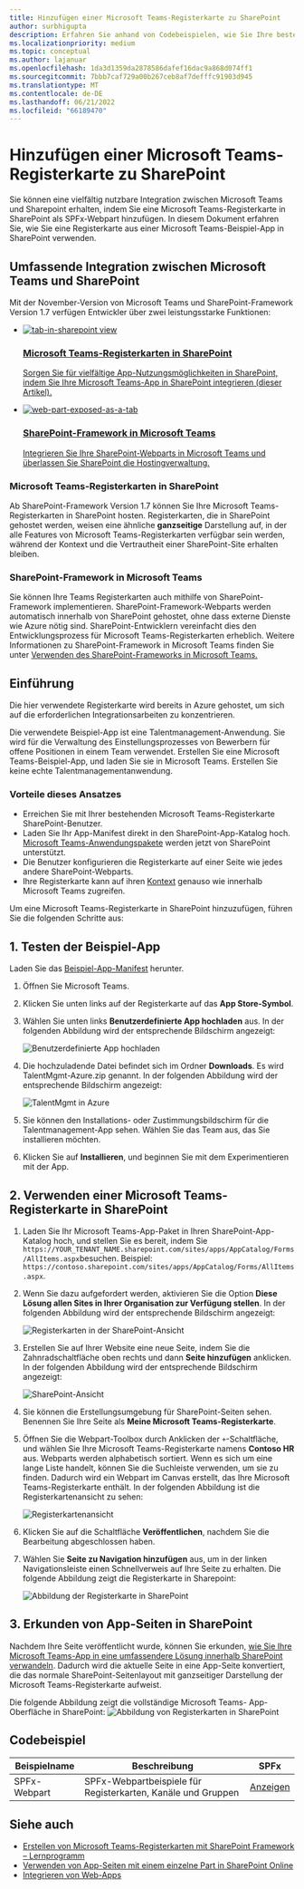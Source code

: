 ```yaml
---
title: Hinzufügen einer Microsoft Teams-Registerkarte zu SharePoint
author: surbhigupta
description: Erfahren Sie anhand von Codebeispielen, wie Sie Ihre bestehende Microsoft Teams-Registerkarte als SharePoint-Framework-Webpart für SharePoint bereitstellen.
ms.localizationpriority: medium
ms.topic: conceptual
ms.author: lajanuar
ms.openlocfilehash: 1da3d1359da2878586dafef16dac9a868d074ff1
ms.sourcegitcommit: 7bbb7caf729a00b267ceb8af7defffc91903d945
ms.translationtype: MT
ms.contentlocale: de-DE
ms.lasthandoff: 06/21/2022
ms.locfileid: "66189470"
---
```

# <a name="add-teams-tab-to-sharepoint"></a>Hinzufügen einer Microsoft Teams-Registerkarte zu SharePoint

Sie können eine vielfältig nutzbare Integration zwischen Microsoft Teams und Sharepoint erhalten, indem Sie eine Microsoft Teams-Registerkarte in SharePoint als SPFx-Webpart hinzufügen. In diesem Dokument erfahren Sie, wie Sie eine Registerkarte aus einer Microsoft Teams-Beispiel-App in SharePoint verwenden.

## <a name="rich-integration-between-teams-and-sharepoint"></a>Umfassende Integration zwischen Microsoft Teams und SharePoint

Mit der November-Version von Microsoft Teams und SharePoint-Framework Version 1.7 verfügen Entwickler über zwei leistungsstarke Funktionen:

<ul  class="panelContent cardsC">
<li>
    <a href="#introduction">
        <div class="cardSize">
            <div class="cardPadding">
                <div class="card">
                    <div class="cardImageOuter">
                        <div class="cardImage bgdAccent1">
                            <img src="~/assets/images/tabs/tabs-in-sharepoint/image084.png" alt="tab-in-sharepoint view"/>
                        </div>
                    </div>
                    <div class="cardText">
                        <h3>Microsoft Teams-Registerkarten in SharePoint</h3>
                        <p>Sorgen Sie für vielfältige App-Nutzungsmöglichkeiten in SharePoint, indem Sie Ihre Microsoft Teams-App in SharePoint integrieren (dieser Artikel).</p>
                    </div>
                </div>
            </div>
        </div>
    </a>
</li>
<li>
    <a href="/sharepoint/dev/spfx/web-parts/get-started/using-web-part-as-ms-teams-tab">
        <div class="cardSize">
            <div class="cardPadding">
                <div class="card">
                    <div class="cardImageOuter">
                        <div class="cardImage bgdAccent1">
                            <img src="~/assets/images/tabs/tabs-in-sharepoint/SharePoint-web-part-exposed-as-a-Tab-in-Microsoft-Teams.png" alt="web-part-exposed-as-a-tab" />
                        </div>
                    </div>
                    <div class="cardText">
                        <h3>SharePoint-Framework in Microsoft Teams</h3>
                        <p>Integrieren Sie Ihre SharePoint-Webparts in Microsoft Teams und überlassen Sie SharePoint die Hostingverwaltung.</p>
                    </div>
                </div>
            </div>
        </div>
    </a>
</li>
</ul>

### <a name="teams-tabs-in-sharepoint"></a>Microsoft Teams-Registerkarten in SharePoint

Ab SharePoint-Framework Version 1.7 können Sie Ihre Microsoft Teams-Registerkarten in SharePoint hosten. Registerkarten, die in SharePoint gehostet werden, weisen eine ähnliche **ganzseitige** Darstellung auf, in der alle Features von Microsoft Teams-Registerkarten verfügbar sein werden, während der Kontext und die Vertrautheit einer SharePoint-Site erhalten bleiben.

### <a name="sharepoint-framework-in-teams"></a>SharePoint-Framework in Microsoft Teams

Sie können Ihre Teams Registerkarten auch mithilfe von SharePoint-Framework implementieren. SharePoint-Framework-Webparts werden automatisch innerhalb von SharePoint gehostet, ohne dass externe Dienste wie Azure nötig sind. SharePoint-Entwicklern vereinfacht dies den Entwicklungsprozess für Microsoft Teams-Registerkarten erheblich. Weitere Informationen zu SharePoint-Framework in Microsoft Teams finden Sie unter [Verwenden des SharePoint-Frameworks in Microsoft Teams.](/sharepoint/dev/spfx/web-parts/get-started/using-web-part-as-ms-teams-tab)

## <a name="introduction"></a>Einführung

Die hier verwendete Registerkarte wird bereits in Azure gehostet, um sich auf die erforderlichen Integrationsarbeiten zu konzentrieren.

Die verwendete Beispiel-App ist eine Talentmanagement-Anwendung. Sie wird für die Verwaltung des Einstellungsprozesses von Bewerbern für offene Positionen in einem Team verwendet. Erstellen Sie eine Microsoft Teams-Beispiel-App, und laden Sie sie in Microsoft Teams. Erstellen Sie keine echte Talentmanagementanwendung.

### <a name="benefits-of-this-approach"></a>Vorteile dieses Ansatzes

* Erreichen Sie mit Ihrer bestehenden Microsoft Teams-Registerkarte SharePoint-Benutzer.
* Laden Sie Ihr App-Manifest direkt in den SharePoint-App-Katalog hoch. [Microsoft Teams-Anwendungspakete](~/concepts/build-and-test/apps-package.md) werden jetzt von SharePoint unterstützt.
* Die Benutzer konfigurieren die Registerkarte auf einer Seite wie jedes andere SharePoint-Webparts.
* Ihre Registerkarte kann auf ihren [Kontext](~/tabs/how-to/access-teams-context.md) genauso wie innerhalb Microsoft Teams zugreifen.

Um eine Microsoft Teams-Registerkarte in SharePoint hinzuzufügen, führen Sie die folgenden Schritte aus:

## <a name="1-test-the-sample-app"></a>1. Testen der Beispiel-App

Laden Sie das [Beispiel-App-Manifest](https://github.com/MicrosoftDocs/msteams-docs/raw/master/msteams-platform/assets/downloads/TalentMgmt-Azure.zip) herunter.

1. Öffnen Sie Microsoft Teams.
1. Klicken Sie unten links auf der Registerkarte auf das **App Store-Symbol**.
1. Wählen Sie unten links **Benutzerdefinierte App hochladen** aus. In der folgenden Abbildung wird der entsprechende Bildschirm angezeigt:  

    ![Benutzerdefinierte App hochladen](~/assets/images/tabs/tabs-in-sharepoint/upload-custom-app.png)

1. Die hochzuladende Datei befindet sich im Ordner **Downloads**. Es wird TalentMgmt-Azure.zip genannt. In der folgenden Abbildung wird der entsprechende Bildschirm angezeigt:

    ![TalentMgmt in Azure](~/assets/images/tabs/tabs-in-sharepoint/talentmgmt-azure.png)

1. Sie können den Installations- oder Zustimmungsbildschirm für die Talentmanagement-App sehen. Wählen Sie das Team aus, das Sie installieren möchten.
1. Klicken Sie auf **Installieren**, und beginnen Sie mit dem Experimentieren mit der App.

## <a name="2-use-teams-tab-in-sharepoint"></a>2. Verwenden einer Microsoft Teams-Registerkarte in SharePoint

1. Laden Sie Ihr Microsoft Teams-App-Paket in Ihren SharePoint-App-Katalog hoch, und stellen Sie es bereit, indem Sie `https://YOUR_TENANT_NAME.sharepoint.com/sites/apps/AppCatalog/Forms/AllItems.aspx`besuchen. Beispiel: `https://contoso.sharepoint.com/sites/apps/AppCatalog/Forms/AllItems.aspx`.

1. Wenn Sie dazu aufgefordert werden, aktivieren Sie die Option **Diese Lösung allen Sites in Ihrer Organisation zur Verfügung stellen**.
In der folgenden Abbildung wird der entsprechende Bildschirm angezeigt:

   ![Registerkarten in der SharePoint-Ansicht](~/assets/images/tabs/tabs-in-sharepoint/image065.png)

1. Erstellen Sie auf Ihrer Website eine neue Seite, indem Sie die Zahnradschaltfläche oben rechts und dann **Seite hinzufügen** anklicken.
In der folgenden Abbildung wird der entsprechende Bildschirm angezeigt:

   ![SharePoint-Ansicht](~/assets/images/tabs/tabs-in-sharepoint/image066.png)

1. Sie können die Erstellungsumgebung für SharePoint-Seiten sehen. Benennen Sie Ihre Seite als **Meine Microsoft Teams-Registerkarte**.

1. Öffnen Sie die Webpart-Toolbox durch Anklicken der `+`-Schaltfläche, und wählen Sie Ihre Microsoft Teams-Registerkarte namens **Contoso HR** aus. Webparts werden alphabetisch sortiert. Wenn es sich um eine lange Liste handelt, können Sie die Suchleiste verwenden, um sie zu finden. Dadurch wird ein Webpart im Canvas erstellt, das Ihre Microsoft Teams-Registerkarte enthält. In der folgenden Abbildung ist die Registerkartenansicht zu sehen:

   ![Registerkartenansicht](~/assets/images/tabs/tabs-in-sharepoint/image071.png)

1. Klicken Sie auf die Schaltfläche **Veröffentlichen**, nachdem Sie die Bearbeitung abgeschlossen haben.

1. Wählen Sie **Seite zu Navigation hinzufügen** aus, um in der linken Navigationsleiste einen Schnellverweis auf Ihre Seite zu erhalten.
Die folgende Abbildung zeigt die Registerkarte in Sharepoint:

   ![Abbildung der Registerkarte in SharePoint](~/assets/images/tabs/tabs-in-sharepoint/image073.png)

## <a name="3-explore-app-pages-in-sharepoint"></a>3. Erkunden von App-Seiten in SharePoint

Nachdem Ihre Seite veröffentlicht wurde, können Sie erkunden, [wie Sie Ihre Microsoft Teams-App in eine umfassendere Lösung innerhalb SharePoint verwandeln](/sharepoint/dev/spfx/web-parts/single-part-app-pages). Dadurch wird die aktuelle Seite in eine App-Seite konvertiert, die das normale SharePoint-Seitenlayout mit ganzseitiger Darstellung der Microsoft Teams-Registerkarte aufweist.

Die folgende Abbildung zeigt die vollständige Microsoft Teams- App-Oberfläche in SharePoint: ![Abbildung von Registerkarten in SharePoint](~/assets/images/tabs/tabs-in-sharepoint/image085.png)

## <a name="code-sample"></a>Codebeispiel

| **Beispielname** | **Beschreibung** | **SPFx** |
|-----------------|-----------------|----------|
| SPFx-Webpart | SPFx-Webpartbeispiele für Registerkarten, Kanäle und Gruppen | [Anzeigen](https://github.com/OfficeDev/Microsoft-Teams-Samples/tree/main/samples/tab-channel-group/spfx)

## <a name="see-also"></a>Siehe auch

* [Erstellen von Microsoft Teams-Registerkarten mit SharePoint Framework – Lernprogramm](/sharepoint/dev/spfx/web-parts/get-started/using-web-part-as-ms-teams-tab)
* [Verwenden von App-Seiten mit einem einzelne Part in SharePoint Online](/sharepoint/dev/spfx/web-parts/single-part-app-pages)
* [Integrieren von Web-Apps](~/samples/integrate-web-apps-overview.md)
